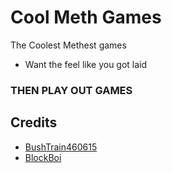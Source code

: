 # Cool Meth Games
The Coolest Methest games 
* Want the feel like you got laid
### THEN PLAY OUT GAMES
## Credits
* [BushTrain460615](https://github.com/BushTrain460615)
* [BlockBoi](https://github.com/Mr-funkinguy)
